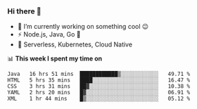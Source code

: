 ### Hi there 👋

<!--
**nodejh/nodejh** is a ✨ _special_ ✨ repository because its `README.md` (this file) appears on your GitHub profile.

Here are some ideas to get you started:

- 🔭 I’m currently working on ...
- 🌱 I’m currently learning ...
- 👯 I’m looking to collaborate on ...
- 🤔 I’m looking for help with ...
- 💬 Ask me about ...
- 📫 How to reach me: ...
- 😄 Pronouns: ...
- ⚡ Fun fact: ...
-->

- 🔭 I’m currently working on something cool :wink:
- ⚡ Node.js, Java, Go :thought_balloon:
- 🤖 Serverless, Kubernetes, Cloud Native

📊 **This week I spent my time on**

<!--START_SECTION:waka-->
```text
Java   16 hrs 51 mins  ████████████▒░░░░░░░░░░░░   49.71 % 
HTML   5 hrs 35 mins   ████░░░░░░░░░░░░░░░░░░░░░   16.47 % 
CSS    3 hrs 31 mins   ██▓░░░░░░░░░░░░░░░░░░░░░░   10.38 % 
YAML   2 hrs 20 mins   █▓░░░░░░░░░░░░░░░░░░░░░░░   06.91 % 
XML    1 hr 44 mins    █▒░░░░░░░░░░░░░░░░░░░░░░░   05.12 % 
```
<!--END_SECTION:waka-->


<!--
:traffic_light: **Visitors**

![visitors](https://visitor-badge.glitch.me/badge?page_id=nodejh.nodejh)
-->
